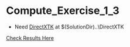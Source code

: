 # Compute_Exercise_1_3

- Need [DirectXTK](https://github.com/Microsoft/DirectXTK) at $(SolutionDir)\..\DirectXTK

[Check Results Here](https://prog3487.github.io/Compute_Exercise_1_3)
